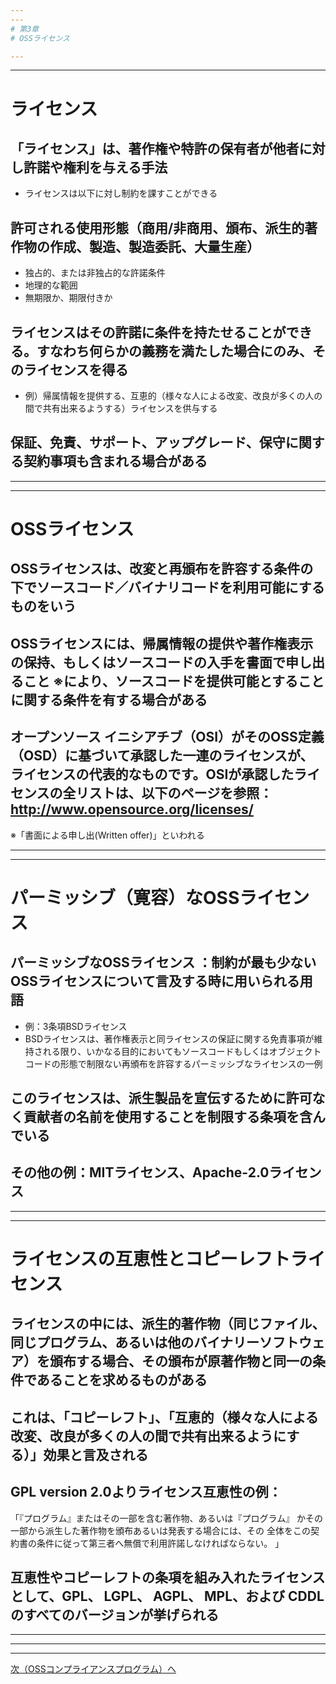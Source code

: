```yaml
---
---
# 第3章
# OSSライセンス

---
```

---
# ライセンス

## 「ライセンス」は、著作権や特許の保有者が他者に対し許諾や権利を与える手法
  * ライセンスは以下に対し制約を課すことができる

## 許可される使用形態（商用/非商用、頒布、派生的著作物の作成、製造、製造委託、大量生産）
  * 独占的、または非独占的な許諾条件
  * 地理的な範囲
  * 無期限か、期限付きか

## ライセンスはその許諾に条件を持たせることができる。すなわち何らかの義務を満たした場合にのみ、そのライセンスを得る
  * 例）帰属情報を提供する、互恵的（様々な人による改変、改良が多くの人の間で共有出来るようする）ライセンスを供与する

## 保証、免責、サポート、アップグレード、保守に関する契約事項も含まれる場合がある


---
---
# OSSライセンス 

## OSSライセンスは、改変と再頒布を許容する条件の下でソースコード／バイナリコードを利用可能にするものをいう

## OSSライセンスには、帰属情報の提供や著作権表示の保持、もしくはソースコードの入手を書面で申し出ること ※により、ソースコードを提供可能とすることに関する条件を有する場合がある

## オープンソース イニシアチブ（OSI）がそのOSS定義（OSD）に基づいて承認した一連のライセンスが、ライセンスの代表的なものです。OSIが承認したライセンスの全リストは、以下のページを参照：http://www.opensource.org/licenses/

※「書面による申し出(Written offer)」といわれる

---
---
# パーミッシブ（寛容）なOSSライセンス

## パーミッシブなOSSライセンス ：制約が最も少ないOSSライセンスについて言及する時に用いられる用語
  * 例：3条項BSDライセンス
  * BSDライセンスは、著作権表示と同ライセンスの保証に関する免責事項が維持される限り、いかなる目的においてもソースコードもしくはオブジェクト コードの形態で制限ない再頒布を許容するパーミッシブなライセンスの一例 

## このライセンスは、派生製品を宣伝するために許可なく貢献者の名前を使用することを制限する条項を含んでいる

## その他の例：MITライセンス、Apache-2.0ライセンス

---
---
# ライセンスの互恵性とコピーレフトライセンス

## ライセンスの中には、派生的著作物（同じファイル、同じプログラム、あるいは他のバイナリーソフトウェア）を頒布する場合、その頒布が原著作物と同一の条件であることを求めるものがある

## これは、「コピーレフト」、「互恵的（様々な人による改変、改良が多くの人の間で共有出来るようにする）」効果と言及される

## GPL version 2.0よりライセンス互恵性の例：
「『プログラム』またはその一部を含む著作物、あるいは『プログラム』 かその一部から派生した著作物を頒布あるいは発表する場合には、その 全体をこの契約書の条件に従って第三者へ無償で利用許諾しなければならない。 」

## 互恵性やコピーレフトの条項を組み入れたライセンスとして、GPL、 LGPL、 AGPL、 MPL、および CDDLのすべてのバージョンが挙げられる 

---
---


---
[次（OSSコンプライアンスプログラム）へ](oss_compliance_program.md)
